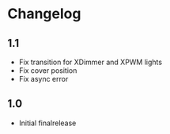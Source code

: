 # Changelog

## 1.1

- Fix transition for XDimmer and XPWM lights
- Fix cover position
- Fix async error

## 1.0

- Initial finalrelease
